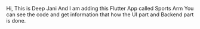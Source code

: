 Hi, This is Deep Jani
And I am adding this Flutter App called Sports Arm
You can see the code and get information that how the UI part and Backend part is done.
